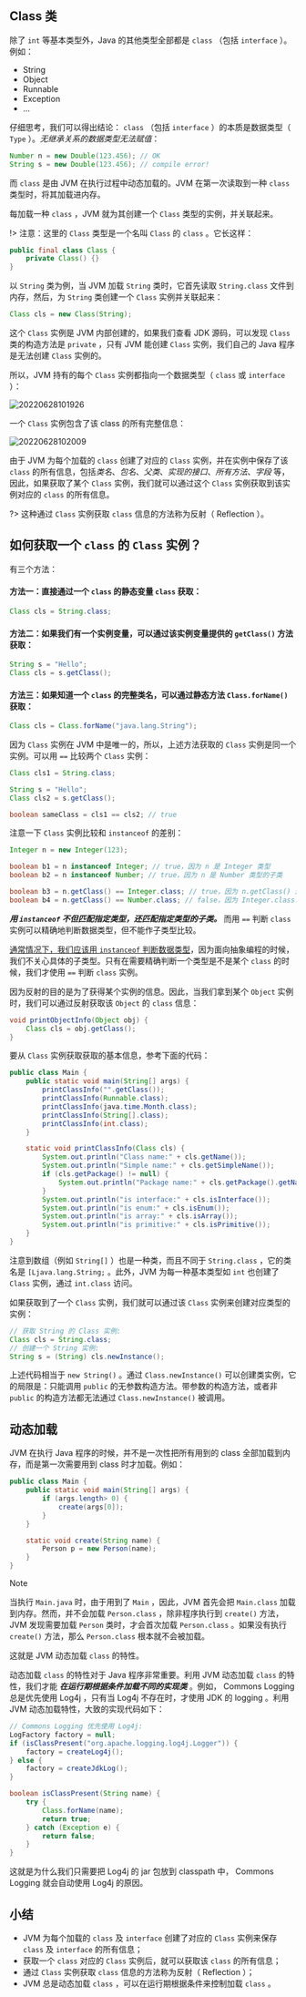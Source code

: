 ## Class 类

除了 `int` 等基本类型外，Java 的其他类型全部都是 `class` （包括 `interface` ）。例如：

- String
- Object
- Runnable
- Exception
- ...


仔细思考，我们可以得出结论： `class` （包括 `interface` ）的本质是数据类型（ `Type` ）。*无继承关系的数据类型无法赋值*：

```java
Number n = new Double(123.456); // OK
String s = new Double(123.456); // compile error!
```

而 `class` 是由 JVM 在执行过程中动态加载的。JVM 在第一次读取到一种 `class` 类型时，将其加载进内存。

每加载一种 `class` ，JVM 就为其创建一个 `Class` 类型的实例，并关联起来。

!> 注意：这里的 `Class` 类型是一个名叫 `Class` 的 `class` 。它长这样：


```java
public final class Class {
    private Class() {}
}
```

以 `String` 类为例，当 JVM 加载 `String` 类时，它首先读取 `String.class` 文件到内存，然后，为 `String` 类创建一个 `Class` 实例并关联起来：

```java
Class cls = new Class(String);
```

这个 `Class` 实例是 JVM 内部创建的，如果我们查看 JDK 源码，可以发现 `Class` 类的构造方法是 `private` ，只有 JVM 能创建 `Class` 实例，我们自己的 Java 程序是无法创建 `Class` 实例的。

所以，JVM 持有的每个 `Class` 实例都指向一个数据类型（ `class` 或 `interface` ）：

![20220628101926](https://cdn.gxmnzl.xyz//img/20220628101926.png)


一个 `Class` 实例包含了该 class 的所有完整信息：

![20220628102009](https://cdn.gxmnzl.xyz//img/20220628102009.png)


由于 JVM 为每个加载的 `class` 创建了对应的 `Class` 实例，并在实例中保存了该 `class` 的所有信息，包括*类名*、*包名*、*父类*、*实现的接口*、*所有方法*、*字段* 等，因此，如果获取了某个 `Class` 实例，我们就可以通过这个 `Class` 实例获取到该实例对应的 `class` 的所有信息。

?> 这种通过 `Class` 实例获取 `class` 信息的方法称为反射（ Reflection ）。

## 如何获取一个 `class` 的 `Class` 实例？

有三个方法：

#### 方法一：直接通过一个 `class` 的静态变量 `class` 获取：

```java
Class cls = String.class;
```

#### 方法二：如果我们有一个实例变量，可以通过该实例变量提供的 `getClass()` 方法获取：

```java
String s = "Hello";
Class cls = s.getClass();
```

#### 方法三：如果知道一个 `class` 的完整类名，可以通过静态方法 `Class.forName()` 获取：

```java
Class cls = Class.forName("java.lang.String");
```

因为 `Class` 实例在 JVM 中是唯一的，所以，上述方法获取的 `Class` 实例是同一个实例。可以用 `==` 比较两个 `Class` 实例：

```java
Class cls1 = String.class;

String s = "Hello";
Class cls2 = s.getClass();

boolean sameClass = cls1 == cls2; // true
```

注意一下 `Class` 实例比较和 `instanceof` 的差别：

```java
Integer n = new Integer(123);

boolean b1 = n instanceof Integer; // true，因为 n 是 Integer 类型
boolean b2 = n instanceof Number; // true，因为 n 是 Number 类型的子类

boolean b3 = n.getClass() == Integer.class; // true，因为 n.getClass() 返回 Integer.class
boolean b4 = n.getClass() == Number.class; // false，因为 Integer.class!=Number.class
```

***用 `instanceof` 不但匹配指定类型，还匹配指定类型的子类。*** 而用 `==` 判断 `class` 实例可以精确地判断数据类型，但不能作子类型比较。

<u>通常情况下，我们应该用 `instanceof` 判断数据类型</u>，因为面向抽象编程的时候，我们不关心具体的子类型。只有在需要精确判断一个类型是不是某个 `class` 的时候，我们才使用 `==` 判断 `class` 实例。

因为反射的目的是为了获得某个实例的信息。因此，当我们拿到某个 `Object` 实例时，我们可以通过反射获取该 `Object` 的 `class` 信息：

```java
void printObjectInfo(Object obj) {
    Class cls = obj.getClass();
}
```

要从 `Class` 实例获取获取的基本信息，参考下面的代码：

```java
public class Main {
    public static void main(String[] args) {
        printClassInfo("".getClass());
        printClassInfo(Runnable.class);
        printClassInfo(java.time.Month.class);
        printClassInfo(String[].class);
        printClassInfo(int.class);
    }

    static void printClassInfo(Class cls) {
        System.out.println("Class name:" + cls.getName());
        System.out.println("Simple name:" + cls.getSimpleName());
        if (cls.getPackage() != null) {
            System.out.println("Package name:" + cls.getPackage().getName());
        }
        System.out.println("is interface:" + cls.isInterface());
        System.out.println("is enum:" + cls.isEnum());
        System.out.println("is array:" + cls.isArray());
        System.out.println("is primitive:" + cls.isPrimitive());
    }
}
```

注意到数组（例如 `String[]` ）也是一种类，而且不同于 `String.class` ，它的类名是 `[Ljava.lang.String;` 。此外，JVM 为每一种基本类型如 `int` 也创建了 `Class` 实例，通过 `int.class` 访问。

如果获取到了一个 `Class` 实例，我们就可以通过该 `Class` 实例来创建对应类型的实例：

```java
// 获取 String 的 Class 实例:
Class cls = String.class;
// 创建一个 String 实例:
String s = (String) cls.newInstance();
```

上述代码相当于 `new String()` 。通过 `Class.newInstance()` 可以创建类实例，它的局限是：只能调用 `public` 的无参数构造方法。带参数的构造方法，或者非 `public` 的构造方法都无法通过 `Class.newInstance()` 被调用。


## 动态加载

JVM 在执行 Java 程序的时候，并不是一次性把所有用到的 class 全部加载到内存，而是第一次需要用到 class 时才加载。例如：

```java
public class Main {
    public static void main(String[] args) {
        if (args.length> 0) {
            create(args[0]);
        }
    }

    static void create(String name) {
        Person p = new Person(name);
    }
}
```


> [!NOTE]
> 当执行 `Main.java` 时，由于用到了 `Main` ，因此，JVM 首先会把 `Main.class` 加载到内存。然而，并不会加载 `Person.class` ，除非程序执行到 `create()` 方法，JVM 发现需要加载 `Person` 类时，才会首次加载 `Person.class` 。如果没有执行 `create()` 方法，那么 `Person.class` 根本就不会被加载。

这就是 JVM 动态加载 `class` 的特性。

动态加载 `class` 的特性对于 Java 程序非常重要。利用 JVM 动态加载 `class` 的特性，我们才能 ***在运行期根据条件加载不同的实现类*** 。例如， Commons Logging 总是优先使用 Log4j ，只有当 Log4j 不存在时，才使用 JDK 的 logging 。利用 JVM 动态加载特性，大致的实现代码如下：

```java
// Commons Logging 优先使用 Log4j:
LogFactory factory = null;
if (isClassPresent("org.apache.logging.log4j.Logger")) {
    factory = createLog4j();
} else {
    factory = createJdkLog();
}

boolean isClassPresent(String name) {
    try {
        Class.forName(name);
        return true;
    } catch (Exception e) {
        return false;
    }
}
```

这就是为什么我们只需要把 Log4j 的 jar 包放到 classpath 中， Commons Logging 就会自动使用 Log4j 的原因。

## 小结

- JVM 为每个加载的 `class` 及 `interface` 创建了对应的 `Class` 实例来保存 `class` 及 `interface` 的所有信息；
- 获取一个 `class` 对应的 `Class` 实例后，就可以获取该 `class` 的所有信息；
- 通过 `Class` 实例获取 `class` 信息的方法称为反射（ Reflection ）；
- JVM 总是动态加载 `class` ，可以在运行期根据条件来控制加载 `class` 。




